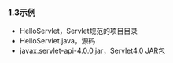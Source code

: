### 1.3示例
- HelloServlet，Servlet规范的项目目录
- HelloServlet.java，源码
- javax.servlet-api-4.0.0.jar，Servlet4.0 JAR包